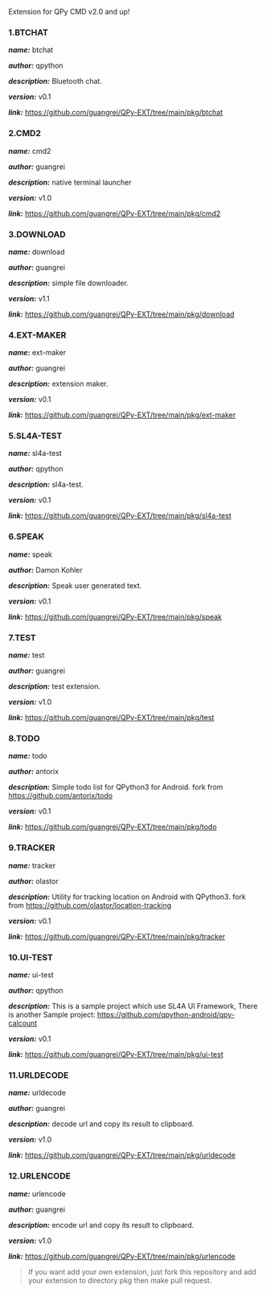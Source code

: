 Extension for QPy CMD v2.0 and up!


### 1.BTCHAT

***name:*** btchat

***author:*** qpython

***description:*** Bluetooth chat.

***version:*** v0.1


***link:*** https://github.com/guangrei/QPy-EXT/tree/main/pkg/btchat

### 2.CMD2

***name:*** cmd2

***author:*** guangrei

***description:*** native terminal launcher

***version:*** v1.0


***link:*** https://github.com/guangrei/QPy-EXT/tree/main/pkg/cmd2

### 3.DOWNLOAD

***name:*** download

***author:*** guangrei

***description:*** simple file downloader.

***version:*** v1.1


***link:*** https://github.com/guangrei/QPy-EXT/tree/main/pkg/download

### 4.EXT-MAKER

***name:*** ext-maker

***author:*** guangrei

***description:*** extension maker.

***version:*** v0.1


***link:*** https://github.com/guangrei/QPy-EXT/tree/main/pkg/ext-maker

### 5.SL4A-TEST

***name:*** sl4a-test

***author:*** qpython

***description:*** sl4a-test.

***version:*** v0.1


***link:*** https://github.com/guangrei/QPy-EXT/tree/main/pkg/sl4a-test

### 6.SPEAK

***name:*** speak

***author:*** Damon Kohler

***description:*** Speak user generated text.

***version:*** v0.1


***link:*** https://github.com/guangrei/QPy-EXT/tree/main/pkg/speak

### 7.TEST

***name:*** test

***author:*** guangrei

***description:*** test extension.

***version:*** v1.0


***link:*** https://github.com/guangrei/QPy-EXT/tree/main/pkg/test

### 8.TODO

***name:*** todo

***author:*** antorix

***description:*** Simple todo list for QPython3 for Android. fork from https://github.com/antorix/todo

***version:*** v0.1


***link:*** https://github.com/guangrei/QPy-EXT/tree/main/pkg/todo

### 9.TRACKER

***name:*** tracker

***author:*** olastor

***description:*** Utility for tracking location on Android with QPython3. fork from https://github.com/olastor/location-tracking

***version:*** v0.1


***link:*** https://github.com/guangrei/QPy-EXT/tree/main/pkg/tracker

### 10.UI-TEST

***name:*** ui-test

***author:*** qpython

***description:*** This is a sample project which use SL4A UI Framework, There is another Sample project: https://github.com/qpython-android/qpy-calcount

***version:*** v0.1


***link:*** https://github.com/guangrei/QPy-EXT/tree/main/pkg/ui-test

### 11.URLDECODE

***name:*** urldecode

***author:*** guangrei

***description:*** decode url and copy its result to clipboard.

***version:*** v1.0


***link:*** https://github.com/guangrei/QPy-EXT/tree/main/pkg/urldecode

### 12.URLENCODE

***name:*** urlencode

***author:*** guangrei

***description:*** encode url and copy its result to clipboard.

***version:*** v1.0


***link:*** https://github.com/guangrei/QPy-EXT/tree/main/pkg/urlencode

> If you want add your own extension, just fork this repository and add your extension to directory pkg then make pull request.